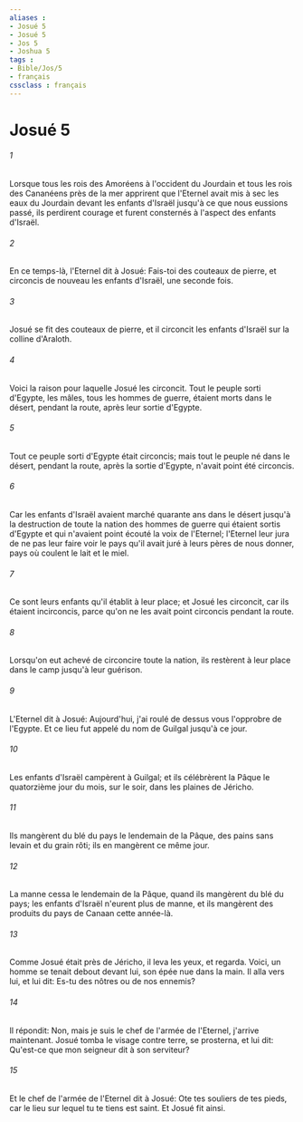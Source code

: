 ```yaml
---
aliases : 
- Josué 5
- Josué 5
- Jos 5
- Joshua 5
tags : 
- Bible/Jos/5
- français
cssclass : français
---
```


# Josué 5

###### 1
Lorsque tous les rois des Amoréens à l'occident du Jourdain et tous les rois des Cananéens près de la mer apprirent que l'Eternel avait mis à sec les eaux du Jourdain devant les enfants d'Israël jusqu'à ce que nous eussions passé, ils perdirent courage et furent consternés à l'aspect des enfants d'Israël.
###### 2
En ce temps-là, l'Eternel dit à Josué: Fais-toi des couteaux de pierre, et circoncis de nouveau les enfants d'Israël, une seconde fois.
###### 3
Josué se fit des couteaux de pierre, et il circoncit les enfants d'Israël sur la colline d'Araloth.
###### 4
Voici la raison pour laquelle Josué les circoncit. Tout le peuple sorti d'Egypte, les mâles, tous les hommes de guerre, étaient morts dans le désert, pendant la route, après leur sortie d'Egypte.
###### 5
Tout ce peuple sorti d'Egypte était circoncis; mais tout le peuple né dans le désert, pendant la route, après la sortie d'Egypte, n'avait point été circoncis.
###### 6
Car les enfants d'Israël avaient marché quarante ans dans le désert jusqu'à la destruction de toute la nation des hommes de guerre qui étaient sortis d'Egypte et qui n'avaient point écouté la voix de l'Eternel; l'Eternel leur jura de ne pas leur faire voir le pays qu'il avait juré à leurs pères de nous donner, pays où coulent le lait et le miel.
###### 7
Ce sont leurs enfants qu'il établit à leur place; et Josué les circoncit, car ils étaient incirconcis, parce qu'on ne les avait point circoncis pendant la route.
###### 8
Lorsqu'on eut achevé de circoncire toute la nation, ils restèrent à leur place dans le camp jusqu'à leur guérison.
###### 9
L'Eternel dit à Josué: Aujourd'hui, j'ai roulé de dessus vous l'opprobre de l'Egypte. Et ce lieu fut appelé du nom de Guilgal jusqu'à ce jour.
###### 10
Les enfants d'Israël campèrent à Guilgal; et ils célébrèrent la Pâque le quatorzième jour du mois, sur le soir, dans les plaines de Jéricho.
###### 11
Ils mangèrent du blé du pays le lendemain de la Pâque, des pains sans levain et du grain rôti; ils en mangèrent ce même jour.
###### 12
La manne cessa le lendemain de la Pâque, quand ils mangèrent du blé du pays; les enfants d'Israël n'eurent plus de manne, et ils mangèrent des produits du pays de Canaan cette année-là.
###### 13
Comme Josué était près de Jéricho, il leva les yeux, et regarda. Voici, un homme se tenait debout devant lui, son épée nue dans la main. Il alla vers lui, et lui dit: Es-tu des nôtres ou de nos ennemis?
###### 14
Il répondit: Non, mais je suis le chef de l'armée de l'Eternel, j'arrive maintenant. Josué tomba le visage contre terre, se prosterna, et lui dit: Qu'est-ce que mon seigneur dit à son serviteur?
###### 15
Et le chef de l'armée de l'Eternel dit à Josué: Ote tes souliers de tes pieds, car le lieu sur lequel tu te tiens est saint. Et Josué fit ainsi.
